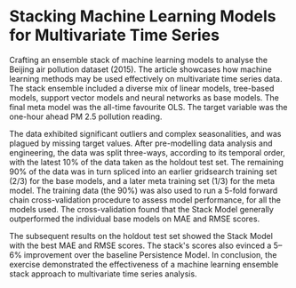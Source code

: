 # Stacking Machine Learning Models for Multivariate Time Series
Crafting an ensemble stack of machine learning models to analyse the Beijing air pollution dataset (2015). The article showcases how machine learning methods may be used effectively on multivariate time series data. The stack ensemble included a diverse mix of linear models, tree-based models, support vector models and neural networks as base models. The final meta model was the all-time favourite OLS. The target variable was the one-hour ahead PM 2.5 pollution reading.

The data exhibited significant outliers and complex seasonalities, and was plagued by missing target values. After pre-modelling data analysis and engineering, the data was split three-ways, according to its temporal order, with the latest 10% of the data taken as the holdout test set. The remaining 90% of the data was in turn spliced into an earlier gridsearch training set (2/3) for the base models, and a later meta training set (1/3) for the meta model. The training data (the 90%) was also used to run a 5-fold forward chain cross-validation procedure to assess model performance, for all the models used. The cross-validation found that the Stack Model generally outperformed the individual base models on MAE and RMSE scores.

The subsequent results on the holdout test set showed the Stack Model with the best MAE and RMSE scores. The stack's scores also evinced a 5–6% improvement over the baseline Persistence Model. In conclusion, the exercise demonstrated the effectiveness of a machine learning ensemble stack approach to multivariate time series analysis.
